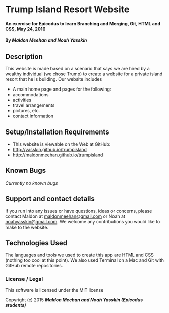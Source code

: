 # Trump Island Resort Website

#### An exercise for Epicodus to learn Branching and Merging, Git, HTML and CSS, May 24, 2016

#### By **_Maldon Meehan and Noah Yasskin_**

## Description

This website is made based on a scenario that says we are hired by a wealthy individual (we chose Trump) to create a website for a private island resort that he is building. Our website includes
* A main home page and pages for the following:
* accommodations
* activities
* travel arrangements
* pictures, etc.
* contact information

## Setup/Installation Requirements

* This website is viewable on the Web at GitHub:
* http://yasskin.github.io/trumpisland
* http://maldonmeehan.github.io/trumpisland

## Known Bugs

_Currently no known bugs_

## Support and contact details

If you run into any issues or have questions, ideas or concerns, please contact Maldon at maldonmeehan@gmail.com or Noah at noahyasskin@gmail.com. We welcome any contributions you would like to make to the website.

## Technologies Used

The languages and tools we used to create this app are HTML and CSS (nothing too cool at this point). We also used Terminal on a Mac and Git with GitHub remote repositories.

### License / Legal

This software is licensed under the MIT license

Copyright (c) 2015 **_Maldon Meehan and Noah Yasskin (Epicodus students)_**
